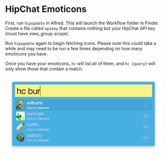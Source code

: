 # HipChat Emoticons

First, run `hipupdate` in Alfred. This will launch the Workflow folder in Finder. Create a file called `apikey` that contains nothing but your HipChat API key (must have view_group scope).

Run `hipupdate` again to begin fetching icons. Please note this could take a while and may need to be run a few times depending on how many emoticons you have.

Once you have your emoticons, `hc` will list all of them, and `hc {query}` will only show those that contain a match.

![screenshot](screenshot.png)
